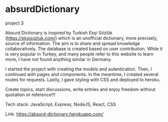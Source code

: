 # absurdDictionary
project 3

Absurd Dictionary is inspired by Turkish Ekşi Sözlük (https://eksisozluk.com/) which is an unofficial dictionary, more precisely, source of information.
The aim is to share and spread knowledge collaboratively. The database is created based on user contribution. 
While it is very popular in Turkey, and many people refer to this website to learn more, I have not found anything similar in Germany. 

I started the project with creating the models and autentication. Then, I continued with pages and components. In the meantime, I created several routes for requests. 
Lastly, I gave styling with CSS and deployed to heroku. 

Create topics, start discussions, write entries and enjoy freedom without quotation or reference!!! 

Tech stack: JavaScript, Express, NodeJS, React, CSS

Link: https://absurd-dictionary.herokuapp.com/



